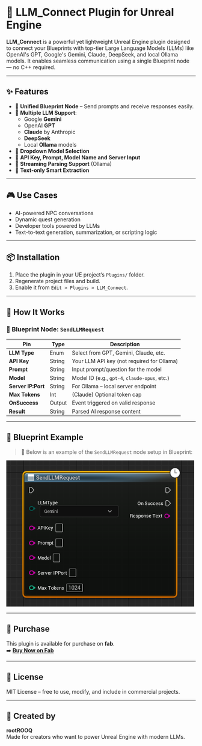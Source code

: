 # 🤖 LLM_Connect Plugin for Unreal Engine

**LLM_Connect** is a powerful yet lightweight Unreal Engine plugin designed to connect your Blueprints with top-tier Large Language Models (LLMs) like OpenAI's GPT, Google's Gemini, Claude, DeepSeek, and local Ollama models. It enables seamless communication using a single Blueprint node — no C++ required.

---

## ✨ Features

- 🔹 **Unified Blueprint Node** – Send prompts and receive responses easily.
- 🔹 **Multiple LLM Support**:
  - Google **Gemini**
  - OpenAI **GPT**
  - **Claude** by Anthropic
  - **DeepSeek**
  - Local **Ollama** models
- 🔹 **Dropdown Model Selection**
- 🔹 **API Key, Prompt, Model Name and Server Input**
- 🔹 **Streaming Parsing Support** (Ollama)
- 🔹 **Text-only Smart Extraction**

---

## 🎮 Use Cases

- AI-powered NPC conversations
- Dynamic quest generation
- Developer tools powered by LLMs
- Text-to-text generation, summarization, or scripting logic

---

## 📦 Installation

1. Place the plugin in your UE project’s `Plugins/` folder.
2. Regenerate project files and build.
3. Enable it from `Edit > Plugins > LLM_Connect`.

---

## 🧠 How It Works

### 🔷 Blueprint Node: `SendLLMRequest`

| Pin | Type | Description |
|-----|------|-------------|
| **LLM Type** | Enum | Select from GPT, Gemini, Claude, etc. |
| **API Key** | String | Your LLM API key (not required for Ollama) |
| **Prompt** | String | Input prompt/question for the model |
| **Model** | String | Model ID (e.g., `gpt-4`, `claude-opus`, etc.) |
| **Server IP:Port** | String | For Ollama – local server endpoint |
| **Max Tokens** | Int | (Claude) Optional token cap |
| **OnSuccess** | Output | Event triggered on valid response |
| **Result** | String | Parsed AI response content |

---

## 🧩 Blueprint Example

> 📌 Below is an example of the `SendLLMRequest` node setup in Blueprint:

![LLM Node Blueprint Example](/node_example.png)


---

## 💼 Purchase

This plugin is available for purchase on **fab**.  
➡️ **[Buy Now on Fab](https://www.fab.com/sellers/rootrootQ)**

---

## 📜 License

MIT License – free to use, modify, and include in commercial projects.

---

## 🙌 Created by

**rootROOQ**  
Made for creators who want to power Unreal Engine with modern LLMs.
